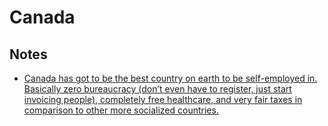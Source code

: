 # Canada

## Notes

- [Canada has got to be the best country on earth to be self-employed in. Basically zero bureaucracy (don’t even have to register, just start invoicing people), completely free healthcare, and very fair taxes in comparison to other more socialized countries.](https://twitter.com/adamwathan/status/1276299742276915200)
